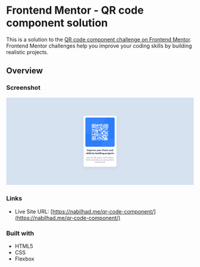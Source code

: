 # Frontend Mentor - QR code component solution

This is a solution to the [QR code component challenge on Frontend Mentor](https://www.frontendmentor.io/challenges/qr-code-component-iux_sIO_H). Frontend Mentor challenges help you improve your coding skills by building realistic projects.

## Overview

### Screenshot

![](./screencapture-127-0-0-1-5500-qr-code-component-main-index-html-2023-01-28-09_12_04.png)

### Links

- Live Site URL: [https://nabilhad.me/qr-code-component/](https://nabilhad.me/qr-code-component/)

### Built with

- HTML5
- CSS
- Flexbox
